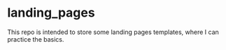 # landing_pages
This repo is intended to store some landing pages templates, where I can practice the basics.
